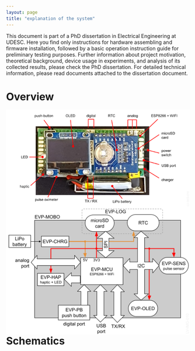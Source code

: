 ```yaml
---
layout: page
title: "explanation of the system"
---
```



This document is part of a PhD dissertation in Electrical Engineering at UDESC. Here you find only instructions for hardware assembling and firmware installation, followed by a basic operation instruction guide for preliminary testing purposes. Further information about project motivation, theoretical background, device usage in experiments, and analysis of its collected results, please check the PhD dissertation. For detailed technical information, please read documents attached to the dissertation document.

<h1>Overview</h1>

<img style="float: left;" src="/photos/LV-IMG-016 20-0000 Elvee Pulse v5 - Caracteristicas.png">
<br/><br/>

<img style="float: left;" src="/photos/LV-IMG-010 Elvee Pulse - Diagrama de blocos.png">
<br/><br/>

---

<h1>Schematics </h1>